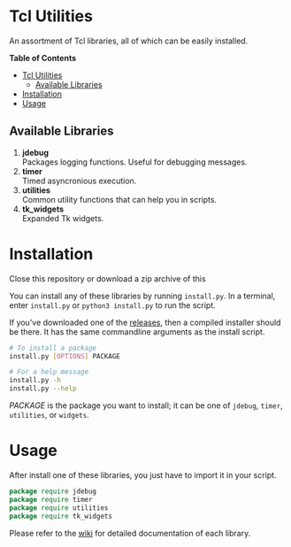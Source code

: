 # Tcl Utilities
An assortment of Tcl libraries, all of which can be easily installed.

<!-- markdown-toc start - Don't edit this section. Run M-x markdown-toc-refresh-toc -->
**Table of Contents**

- [Tcl Utilities](#tcl-utilities)
    - [Available Libraries](#available-libraries)
- [Installation](#installation)
- [Usage](#usage)

<!-- markdown-toc end -->

## Available Libraries

1. **jdebug**  
   Packages logging functions. Useful for debugging messages.
2. **timer**  
   Timed asyncronious execution.
3. **utilities**  
   Common utility functions that can help you in scripts.
4. **tk_widgets**  
   Expanded Tk widgets.

# Installation
Close this repository or download a zip archive of this

You can install any of these libraries by running `install.py`.
In a terminal, enter `install.py` or `python3 install.py` to
run the script.

If you've downloaded one of the [releases], then a compiled
installer should be there. It has the same commandline arguments
as the install script.

``` sh
# To install a package
install.py [OPTIONS] PACKAGE

# For a help message
install.py -h
install.py --help
```

*PACKAGE* is the package you want to install; it can be one of `jdebug`, 
`timer`, `utilities`, or `widgets`.

# Usage
After install one of these libraries, you just have to import it in your script.

``` tcl
package require jdebug
package require timer
package require utilities
package require tk_widgets
```

Please refer to the [wiki] for detailed documentation of each library.

[wiki]:      wiki
[releases]:  https://github.com/JohnDevlopment/utilities/releases
